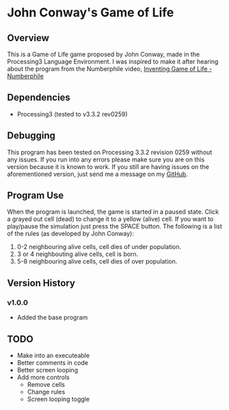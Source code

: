 # John Conway's Game of Life
## Overview
This is a Game of Life game proposed by John Conway, made in the Processing3 Language
Environment. I was inspired to make it after hearing about the program from the Numberphile video, [Inventing Game of Life - Numberphile](https://www.youtube.com/watch?v=R9Plq-D1gEk)

## Dependencies
* Processing3 (tested to v3.3.2 rev0259)

## Debugging
This program has been tested on Processing 3.3.2 revision 0259 without any issues.
If you run into any errors please make sure you are on this version because it is
known to work. If you still are having issues on the aforementioned version, just
send me a message on my [GitHub](https://github.com/mattdocherty314).

## Program Use
When the program is launched, the game is started in a paused state. Click a grayed
out cell (dead) to change it to a yellow (alive) cell. If you want to play/pause the
simulation just press the SPACE button. The following is a list of the rules (as
developed by John Conway):
1. 0-2 neighbouring alive cells, cell dies of under population.
2. 3 or 4 neighbouting alive cells, cell is born.
3. 5-8 neighbouring alive cells, cell dies of over population.

## Version History
### v1.0.0
* Added the base program

## TODO
* Make into an executeable
* Better comments in code
* Better screen looping
* Add more controls
	* Remove cells
	* Change rules
	* Screen looping toggle